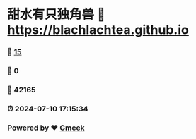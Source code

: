 # 甜水有只独角兽 :link: https://blachlachtea.github.io 
### :page_facing_up: [15](https://blachlachtea.github.io/tag.html) 
### :speech_balloon: 0 
### :hibiscus: 42165 
### :alarm_clock: 2024-07-10 17:15:34 
### Powered by :heart: [Gmeek](https://github.com/Meekdai/Gmeek)
